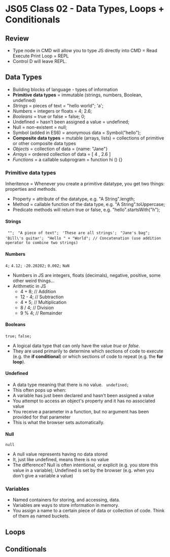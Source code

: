 # JS05 Class 02 - Data Types, Loops + Conditionals

## Review
* Type node in CMD will allow you to type JS directly into CMD = Read Execute Print Loop = REPL
* Control D will leave REPL.

## Data Types
* Building blocks of language - types of information
 * **Primitive data types** = immutable (strings, numbers, Boolean, undefined)
  * _Strings_ = pieces of text = "hello world"; 'a';
  * _Numbers_ = integers or floats = 4; 2.6;
  * _Booleans_ = true or false = false; 0;
  * Undefined = hasn't been assigned a value = undefined;
  * Null = non-existent = null;
  * Symbol (added in ES6) = anonymous data = Symbol("hello");
 * **Composite data types** = mutable (arrays, lists) = collections of primitive or other composite data types
  * _Objects_ = collection of data = {name: "Jane"}
  * _Arrays_ = ordered collection of data = [ 4 , 2.6 ]
  * _Functions_ = a callable subprogram = function hi () {}

### Primitive data types
Inheritence = Whenever you create a primitive datatype, you get two things: properties and methods.
 * Property = attribute of the datatype, e.g. "A String".length;
 * Method = callable function of the data type, e.g. "A String".toUppercase;
  * Predicate methods will return true or false, e.g. "hello".startsWith("h");

#### Strings 
 ``` "";```
 ``` "A piece of text";```
 ``` 'These are all strings';```
 ``` "Jane's bag";```
 ``` 'Bill\'s guitar';```
 ``` "Hello " + "World"; // Concatenation (use addition operator to combine two strings)```
 
#### Numbers
``` 4; ```
``` 4.12; ```
``` -20.20202; ```
``` 0.002; ```
``` NaN ```
* Numbers in JS are integers, floats (decimals), negative, positive, some other weird things...
* Arithmetic in JS
    * 4 + 8;   // Addition
    * 12 - 4;  // Subtraction
    * 4 * 5;   // Multiplication
    * 8 / 4;   // Division
    * 9 % 4;   // Remainder 

#### Booleans
``` true; ```
``` false; ```
* A logical data type that can only have the value _true_ or _false_.
* They are used primarily to determine which sections of code to execute (e.g. the **if conditional**) or which sections of code to repeat (e.g. the **for loop**).

#### Undefined
* A data type meaning that there is no value. 
 ``` undefined;```
* This often pops up when:
 * A variable has just been declared and hasn't been assigned a value
 * You attempt to access an object's property and it has no associated value
 * You receive a parameter in a function, but no argument has been provided for that parameter 
* This is what the browser sets automatically.

#### Null
```null```
* A null value represents having no data stored
* It, just like undefined, means there is no value
* The difference? Null is often intentional, or explicit (e.g. you store this value in a variable); Undefined is set by the browser (e.g. when you don't give a variable a value)

### Variables
* Named containers for storing, and accessing, data.
* Variables are ways to store information in memory.
* You assign a name to a certain piece of data or collection of code. Think of them as named buckets.


## Loops


## Conditionals

